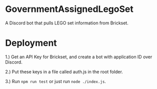 # GovernmentAssignedLegoSet
A Discord bot that pulls LEGO set information from Brickset.


# Deployment
1.) Get an API Key for Brickset, and create a bot with application ID over Discord.

2.) Put these keys in a file called auth.js in the root folder.

3.) Run `npm run test` or just run `node ./index.js`.
